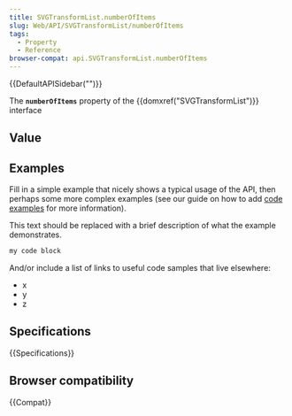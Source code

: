 ```yaml
---
title: SVGTransformList.numberOfItems
slug: Web/API/SVGTransformList/numberOfItems
tags:
  - Property
  - Reference
browser-compat: api.SVGTransformList.numberOfItems
---
```

{{DefaultAPISidebar("")}}

The **`numberOfItems`** property of the {{domxref("SVGTransformList")}} interface 

## Value



## Examples

Fill in a simple example that nicely shows a typical usage of the API, then perhaps some more complex examples (see our guide on how to add [code examples](/en-US/docs/MDN/Contribute/Structures/Code_examples) for more information).

This text should be replaced with a brief description of what the example demonstrates.

```js
my code block
```

And/or include a list of links to useful code samples that live elsewhere:

*   x
*   y
*   z

## Specifications

{{Specifications}}

## Browser compatibility

{{Compat}}


